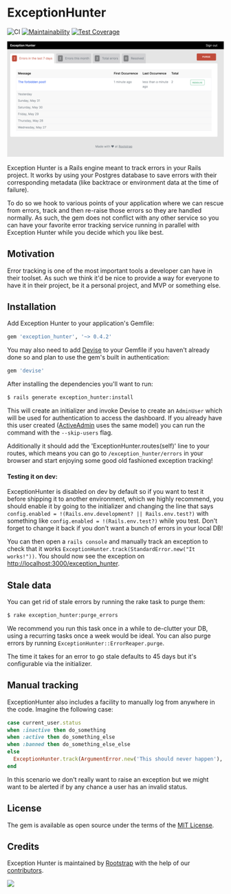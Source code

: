 # ExceptionHunter

![CI](https://github.com/rootstrap/exception_hunter/workflows/Rails%20tests/badge.svg)
[![Maintainability](https://api.codeclimate.com/v1/badges/86f6aaa2377c894f8ee4/maintainability)](https://codeclimate.com/github/rootstrap/exception_hunter/maintainability)
[![Test Coverage](https://api.codeclimate.com/v1/badges/86f6aaa2377c894f8ee4/test_coverage)](https://codeclimate.com/github/rootstrap/exception_hunter/test_coverage)

![Index screenshot](doc/screenshot.png)

Exception Hunter is a Rails engine meant to track errors in your Rails project. It works
by using your Postgres database to save errors with their corresponding metadata (like backtrace
or environment data at the time of failure).

To do so we hook to various points of your application where we can rescue from errors, track and
then re-raise those errors so they are handled normally. As such, the gem does not conflict with any
other service so you can have your favorite error tracking service running in parallel with Exception Hunter
while you decide which you like best.

## Motivation

Error tracking is one of the most important tools a developer can have in their toolset. As such
we think it'd be nice to provide a way for everyone to have it in their project, be it a personal
project, and MVP or something else.

## Installation
Add Exception Hunter to your application's Gemfile:

```ruby
gem 'exception_hunter', '~> 0.4.2'
```

You may also need to add [Devise](https://github.com/heartcombo/devise) to your Gemfile
if you haven't already done so and plan to use the gem's built in authentication:

```ruby
gem 'devise'
```

After installing the dependencies you'll want to run:

```bash
$ rails generate exception_hunter:install
```

This will create an initializer and invoke Devise to
create an `AdminUser` which will be used for authentication to access the dashboard. If you already
have this user created ([ActiveAdmin](https://github.com/activeadmin/activeadmin) uses the same model)
you can run the command with the `--skip-users` flag.

Additionally it should add the 'ExceptionHunter.routes(self)' line to your routes, which means you can go to
`/exception_hunter/errors` in your browser and start enjoying some good old fashioned exception tracking!

#### Testing it on dev:

ExceptionHunter is disabled on dev by default so if you want to test it before shipping it to another
environment, which we highly recommend, you should enable it by going to the initializer and changing the
line that says `config.enabled = !(Rails.env.development? || Rails.env.test?)` with something like
`config.enabled = !(Rails.env.test?)` while you test. Don't forget to change it back if you don't
want a bunch of errors in your local DB!

You can then open a `rails console` and manually track an exception to check that it
works `ExceptionHunter.track(StandardError.new("It works!"))`. You should now see the exception
on [http://localhost:3000/exception_hunter]().


## Stale data

You can get rid of stale errors by running the rake task to purge them:

```bash
$ rake exception_hunter:purge_errors
```

We recommend you run this task once in a while to de-clutter your DB, using a recurring tasks once
a week would be ideal. You can also purge errors by running `ExceptionHunter::ErrorReaper.purge`.

The time it takes for an error to go stale defaults to 45 days but it's configurable via the initializer.

## Manual tracking

ExceptionHunter also includes a facility to manually log from anywhere in the code. Imagine the following case:

```ruby
case current_user.status
when :inactive then do_something
when :active then do_something_else
when :banned then do_something_else_else
else
  ExceptionHunter.track(ArgumentError.new('This should never happen'), custom_data: { status: current_user.status }, current_user: user)
end
```

In this scenario we don't really want to raise an exception but we might want to be alerted if by any chance a user
has an invalid status.

## License
The gem is available as open source under the terms of the [MIT License](https://opensource.org/licenses/MIT).

## Credits

Exception Hunter is maintained by [Rootstrap](http://www.rootstrap.com) with
the help of our [contributors](https://github.com/rootstrap/exception_hunter/contributors).

[<img src="https://s3-us-west-1.amazonaws.com/rootstrap.com/img/rs.png" width="100"/>](http://www.rootstrap.com)
